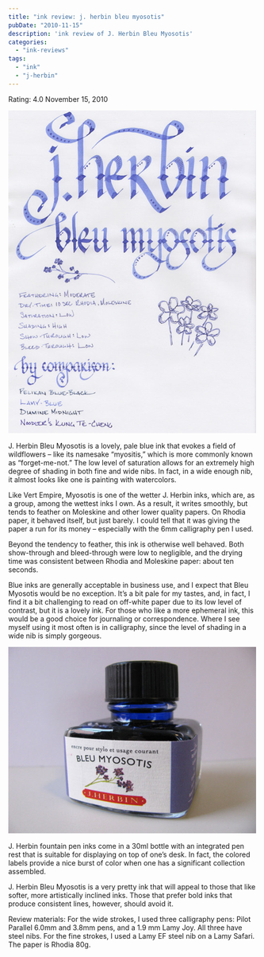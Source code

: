 ```yaml
---
title: "ink review: j. herbin bleu myosotis"
pubDate: "2010-11-15"
description: 'ink review of J. Herbin Bleu Myosotis'
categories:
  - "ink-reviews"
tags:
  - "ink"
  - "j-herbin"
---
```


Rating: 4.0
November 15, 2010

![](j-herbin-bleu-myosotis.jpg)

J. Herbin Bleu Myosotis is a lovely, pale blue ink that evokes a field of wildflowers – like its namesake “myositis,” which is more commonly known as “forget-me-not.” The low level of saturation allows for an extremely high degree of shading in both fine and wide nibs. In fact, in a wide enough nib, it almost looks like one is painting with watercolors.

Like Vert Empire, Myosotis is one of the wetter J. Herbin inks, which are, as a group, among the wettest inks I own. As a result, it writes smoothly, but tends to feather on Moleskine and other lower quality papers. On Rhodia paper, it behaved itself, but just barely. I could tell that it was giving the paper a run for its money – especially with the 6mm calligraphy pen I used.

Beyond the tendency to feather, this ink is otherwise well behaved. Both show-through and bleed-through were low to negligible, and the drying time was consistent between Rhodia and Moleskine paper: about ten seconds.

Blue inks are generally acceptable in business use, and I expect that Bleu Myosotis would be no exception. It’s a bit pale for my tastes, and, in fact, I find it a bit challenging to read on off-white paper due to its low level of contrast, but it is a lovely ink. For those who like a more ephemeral ink, this would be a good choice for journaling or correspondence. Where I see myself using it most often is in calligraphy, since the level of shading in a wide nib is simply gorgeous.

![](j-herbin-bleu-myosotis-bottle.jpg)

J. Herbin fountain pen inks come in a 30ml bottle with an integrated pen rest that is suitable for displaying on top of one’s desk. In fact, the colored labels provide a nice burst of color when one has a significant collection assembled.

J. Herbin Bleu Myosotis is a very pretty ink that will appeal to those that like softer, more artistically inclined inks. Those that prefer bold inks that produce consistent lines, however, should avoid it.

Review materials: For the wide strokes, I used three calligraphy pens: Pilot Parallel 6.0mm and 3.8mm pens, and a 1.9 mm Lamy Joy. All three have steel nibs. For the fine strokes, I used a Lamy EF steel nib on a Lamy Safari. The paper is Rhodia 80g.
